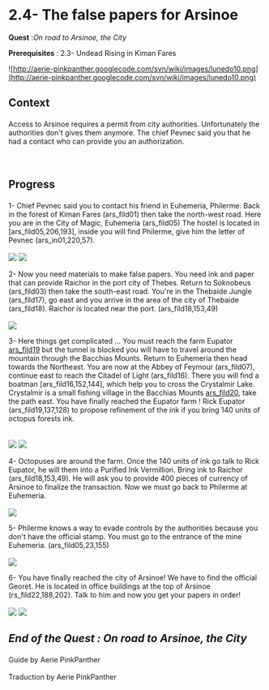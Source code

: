 # 2.4- The false papers for Arsinoe #


<p><b>Quest</b> :<em>On road to Arsinoe, the City</em> </p>
<p><b>Prerequisites</b> : 2.3- Undead Rising in Kiman Fares</p>

![http://aerie-pinkpanther.googlecode.com/svn/wiki/images/lunedo10.png](http://aerie-pinkpanther.googlecode.com/svn/wiki/images/lunedo10.png)

## <p><span>Context</span></p> ##

<p>Access to Arsinoe requires a permit from city authorities. Unfortunately the authorities don't gives them anymore. The chief Pevnec said you that he had a contact who can provide you an authorization. </ p><br>
<br>
<br>
<h2><p>Progress</p></h2>

<p>1- Chief Pevnec said you to contact his friend in Euhemeria, Philerme. Back in the forest of Kiman Fares (ars_fild01) then take the north-west road. Here you are in the City of Magic, Euhemeria (ars_fild05) The hostel is located in [ars_fild05,206,193], inside you will find Philerme, give him the letter of Pevnec (ars_in01,220,57). </ p ><br>
<br>
<img src='http://aerie-pinkpanther.googlecode.com/svn/wiki/images/acces2.4.01.jpg' />
<img src='http://aerie-pinkpanther.googlecode.com/svn/wiki/images/acces2.4.02.jpg' />


<p>2- Now you need materials to make false papers. You need ink and paper that can provide Raichor in the port city of Thebes. Return to Soknobeus (ars_fild03) then take the south-east road. You're in the Thebaide Jungle (ars_fild17), go east and you arrive in the area of the city of Thebaide (ars_fild18). Raichor is located near the port. (ars_fild18,153,49) </ p><br>
<br>
<img src='http://aerie-pinkpanther.googlecode.com/svn/wiki/images/acces2.4.03.jpg' />

<p>3- Here things get complicated ... You must reach the farm Eupator <a href='ars_fild19.md'>ars_fild19</a> but the tunnel is blocked you will have to travel around the mountain through the Bacchias Mounts. Return to Euhemeria then head towards the Northeast. You are now at the Abbey of Feymour (ars_fild07), continue east to reach the Citadel of Light (ars_fild16). There you will find a boatman [ars_fild16,152,144], which help you to cross the Crystalmir Lake. Crystalmir is a small fishing village in the Bacchias Mounts <a href='ars_fild20.md'>ars_fild20</a>, take the path east. You have finally reached the Eupator farm ! Rick Eupator (ars_fild19,137,128) to propose refinement of the ink if you bring 140 units of octopus forests ink. </ p><br>
<br>
<br>
<img src='http://aerie-pinkpanther.googlecode.com/svn/wiki/images/acces2.4.04.jpg' />
<img src='http://aerie-pinkpanther.googlecode.com/svn/wiki/images/acces2.4.05.jpg' />

<p>4- Octopuses are around the farm. Once the 140 units of ink go talk to Rick Eupator, he will them into a Purified Ink Vermillion. Bring ink to Raichor (ars_fild18,153,49). He will ask you to provide 400 pieces of currency of Arsinoe to finalize the transaction. Now we must go back to Philerme at Euhemeria. </ p><br>
<br>
<img src='http://aerie-pinkpanther.googlecode.com/svn/wiki/images/acces2.4.06.jpg' />

<p>5- Philerme knows a way to evade controls by the authorities because you don't have the official stamp. You must go to the entrance of the mine Euhemeria. (ars_fild05,23,155) </ p><br>
<br>
<img src='http://aerie-pinkpanther.googlecode.com/svn/wiki/images/acces2.4.07.jpg' />

<p>6- You have finally reached the city of Arsinoe! We have to find the official Georet. He is located in office buildings at the top of Arsinoe (rs_fild22,188,202). Talk to him and now you get your papers in order! </ p><br>
<br>
<img src='http://aerie-pinkpanther.googlecode.com/svn/wiki/images/acces2.4.08.jpg' />
<img src='http://aerie-pinkpanther.googlecode.com/svn/wiki/images/acces2.4.09.jpg' />

<h2><p><em>End of the Quest : On road to Arsinoe, the City</em></h2>
Guide by Aerie PinkPanther<br>
<br>
Traduction by Aerie PinkPanther<br>
</p>